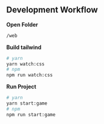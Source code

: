 ## Development Workflow

**Open Folder**
```sh
/web
```

**Build tailwind**
```sh
# yarn
yarn watch:css
# npm
npm run watch:css
```

**Run Project**
```sh
# yarn
yarn start:game
# npm
npm run start:game
```
